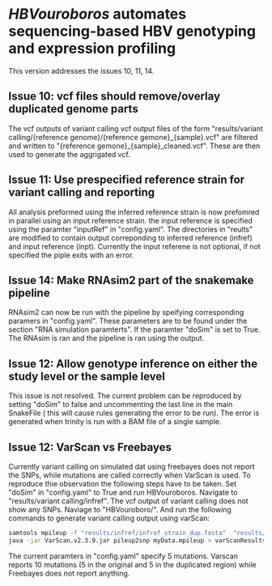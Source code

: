 *HBVouroboros* automates sequencing-based HBV genotyping and expression profiling
===

This version addresses the issues 10, 11, 14.

## Issue 10: vcf files should remove/overlay duplicated genome parts
The vcf outputs of variant calling vcf output files of the form "results/variant calling/{reference genome}/{reference gemone}\_{sample}.vcf" are filtered and written to "{reference gemone}\_{sample}\_cleaned.vcf". These are then used to generate the aggrigated vcf.

## Issue 11: Use prespecified reference strain for variant calling and reporting
All analysis preformed using the inferred reference strain is now prefomred in parallel using an input reference strain. the input reference is specified using the paramter "inputRef" in "config.yaml". The directories in "reults" are modified to contain output correponding to inferred reference (infref) and input reference (inpt). Currently the input referene is not optional, if not specified the piple exits with an error. 

## Issue 14: Make RNAsim2 part of the snakemake pipeline
RNAsim2 can now be run with the pipeline by speifying corresponding paramers in "config.yaml". These parameters are to be found under the section "RNA simulation paramterts". If the paramter "doSim" is set to True. The RNAsim is ran and the pipeline is ran using the output.

## Issue 12: Allow genotype inference on either the study level or the sample level
This issue is not resolved. The current problem can be reproduced by setting "doSim" to false and uncommenting the last line in the main SnakeFile ( this will cause rules generating the error to be run). The error is generated when trinity is run with a BAM file of a single sample.

## Issue 12: VarScan vs Freebayes
Currently variant calling on simulated dat using freebayes does not report the SNPs, while mutations are called correctly when VarScan is used. To reproduce thie observation the following steps have to be taken. Set "doSim" in "config.yaml" to True and run HBVouroboros. Navigate to "results/variant calling/infref". The vcf output 
of variant calling does not show any SNPs. Naviage to "HBVouroboro/". And run the following commands to generate variant calling output using varScan:

```bash
samtools mpileup -f "results/infref/infref_strain_dup.fasta"  "results/infref_bam/infref_simSample.sorted.bam > mzData.mpileup"
java -jar VarScan.v2.3.9.jar pileup2snp myData.mpileup > varScanResults.txt
```
The current paramters in "config.yaml" specify 5 mutations. Varscan reports 10 mutations (5 in the original and 5 in the duplicated region) while Freebayes does not report anything.
